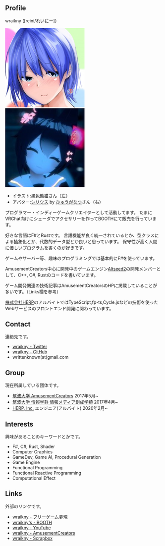 ## Profile

wraikny ([reini/れいにー]）

<img src="/images/wraikny/wraikny_illustration.jpg" width="256px">
<img src="/images/wraikny/wraikny_vrcphoto_trim.jpg" width="256px">

- イラスト:[黒色熊猫](https://twitter.com/higumasyake)さん（左）
- アバター:[シリウス](https://booth.pm/ja/items/1723127) by [ひゅうがなつ](https://twitter.com/hyuuuuganatu)さん（右）

プログラマー・インディーゲームクリエイターとして活動してます。
たまにVRChat向けにシェーダでアクセサリーを作ってBOOTHにて販売を行っています。

好きな言語はF#とRustです。
言語機能が良く統一されているとか、型クラスによる抽象化とか、代数的データ型とか良いと思っています。
保守性が高く人間に優しいプログラムを書くのが好きです。

ゲームやサーバー等、趣味のプログラミングでは基本的にF#を使っています。

AmusementCreators中心に開発中のゲームエンジン[Altseed2](https://github.com/altseed/altseed2)の開発メンバーとして、C++, C#, Rustのコードを書いています。

ゲーム開発関連の技術記事はAmusementCreatorsのHPに掲載していることが多いです。（Links欄を参考）

[株式会社HERP](https://herp.co.jp/)のアルバイトではTypeScript,fp-ts,Cycle.jsなどの技術を使ったWebサービスのフロントエンド開発に関わっています。

## Contact

連絡先です。

- [wraikny - Twitter](https://twitter.com/wraikny)
- [wraikny - GitHub](https://github.com/wraikny)
- writtenknown(at)gmail.com

## Group

現在所属している団体です。

- [筑波大学 AmusementCreators](https://www.amusement-creators.info) 2017年5月~
- [筑波大学 情報学群 情報メディア創成学類](https://www.mast.tsukuba.ac.jp) 2017年4月~
- [HERP, Inc.](https://herp.co.jp/) エンジニア(アルバイト) 2020年2月~

## Interests

興味があることのキーワードとかです。

- F#, C#, Rust, Shader
- Computer Graphics
- GameDev, Game AI, Procedural Generation
- Game Engine
- Functional Programming
- Functional Reactive Programming
- Computational Effect

## Links

外部のリンクです。

- [wraikny - フリーゲーム夢現](https://freegame-mugen.jp/cms/mt-cp.fcgi?__mode=view&blog_id=1&id=4393)
- [wraikny's - BOOTH](https://wraikny.booth.pm)
- [wraikny - YouTube](https://www.youtube.com/channel/UCZ9gPqMn0Vtd0NTIAQtrt2Q)
- [wraikny - AmusementCreators](https://www.amusement-creators.info/authors/wraikny/)
- [wraikny - Scrapbox](https://scrapbox.io/wraikny/)
